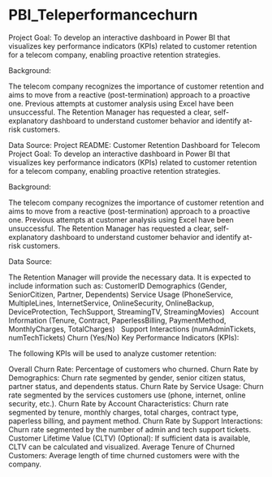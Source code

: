 # PBI_Teleperformancechurn
Project Goal: To develop an interactive dashboard in Power BI that visualizes key performance indicators (KPIs) related to customer retention for a telecom company, enabling proactive retention strategies.

Background:

The telecom company recognizes the importance of customer retention and aims to move from a reactive (post-termination) approach to a proactive one. Previous attempts at customer analysis using Excel have been unsuccessful. The Retention Manager has requested a clear, self-explanatory dashboard to understand customer behavior and identify at-risk customers.

Data Source:
Project README: Customer Retention Dashboard for Telecom
Project Goal: To develop an interactive dashboard in Power BI that visualizes key performance indicators (KPIs) related to customer retention for a telecom company, enabling proactive retention strategies.

Background:

The telecom company recognizes the importance of customer retention and aims to move from a reactive (post-termination) approach to a proactive one. Previous attempts at customer analysis using Excel have been unsuccessful. The Retention Manager has requested a clear, self-explanatory dashboard to understand customer behavior and identify at-risk customers.

Data Source:

The Retention Manager will provide the necessary data. It is expected to include information such as:
CustomerID
Demographics (Gender, SeniorCitizen, Partner, Dependents)
Service Usage (PhoneService, MultipleLines, InternetService, OnlineSecurity, OnlineBackup, DeviceProtection, TechSupport, StreamingTV, StreamingMovies)   
Account Information (Tenure, Contract, PaperlessBilling, PaymentMethod, MonthlyCharges, TotalCharges)   
Support Interactions (numAdminTickets, numTechTickets)
Churn (Yes/No)
Key Performance Indicators (KPIs):

The following KPIs will be used to analyze customer retention:

Overall Churn Rate: Percentage of customers who churned.
Churn Rate by Demographics: Churn rate segmented by gender, senior citizen status, partner status, and dependents status.
Churn Rate by Service Usage: Churn rate segmented by the services customers use (phone, internet, online security, etc.).
Churn Rate by Account Characteristics: Churn rate segmented by tenure, monthly charges, total charges, contract type, paperless billing, and payment method.
Churn Rate by Support Interactions: Churn rate segmented by the number of admin and tech support tickets.
Customer Lifetime Value (CLTV) (Optional): If sufficient data is available, CLTV can be calculated and visualized.
Average Tenure of Churned Customers: Average length of time churned customers were with the company.
